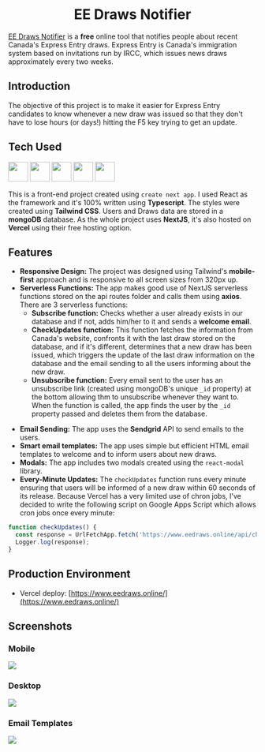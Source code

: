# <h1 align = "center">EE Draws Notifier</h1>

[EE Draws Notifier](https://www.eedraws.online/) is a **free** online tool that notifies people about recent Canada's Express Entry draws. Express Entry is Canada's immigration system based on invitations run by IRCC, which issues news draws approximately every two weeks. 

## Introduction
The objective of this project is to make it easier for Express Entry candidates to know whenever a new draw was issued so that they don't have to lose hours (or days!) hitting the F5 key trying to get an update.


## Tech Used

<img src="https://user-images.githubusercontent.com/25181517/183897015-94a058a6-b86e-4e42-a37f-bf92061753e5.png" width="40" height="40">&nbsp;<img src="https://user-images.githubusercontent.com/25181517/183890598-19a0ac2d-e88a-4005-a8df-1ee36782fde1.png" width="40" height="40">&nbsp;<img src="https://user-images.githubusercontent.com/25181517/202896760-337261ed-ee92-4979-84c4-d4b829c7355d.png" width="40" height="40">&nbsp;<img src="https://user-images.githubusercontent.com/25181517/182884177-d48a8579-2cd0-447a-b9a6-ffc7cb02560e.png" width="40" height="40">&nbsp;<img src="https://jlannoo.dev/skills/next.png" width="40" height="40">
<br/>

This is a front-end project created using `create next app`. I used React as the framework and it's 100% written using **Typescript**. The styles were created using **Tailwind CSS**. Users and Draws data are stored in a **mongoDB** database. As the whole project uses **NextJS**, it's also hosted on **Vercel** using their free hosting option.

## Features

* **Responsive Design:** The project was designed using Tailwind's **mobile-first** approach and is responsive to all screen sizes from 320px up.
* **Serverless Functions:** The app makes good use of NextJS serverless functions stored on the api routes folder and calls them using **axios**. There are 3 serverless functions:
  * **Subscribe function:** Checks whether a user already exists in our database and if not, adds him/her to it and sends a **welcome email**.
  * **CheckUpdates function:** This function fetches the information from Canada's website, confronts it with the last draw stored on the database, and if it's different, determines that a new draw has been issued, which triggers the update of the last draw information on the database and the email sending to all the users informing about the new draw.
  * **Unsubscribe function:** Every email sent to the user has an unsubscribe link (created using mongoDB's unique `_id` property) at the bottom allowing thm to unsubscribe whenever they want to. When the function is called, the app finds the user by the `_id` property passed and deletes them from the database.
- **Email Sending:** The app uses the **Sendgrid** API to send emails to the users.
- **Smart email templates:** The app uses simple but efficient HTML email templates to welcome and to inform users about new draws.
- **Modals:** The app includes two modals created using the `react-modal` library.
- **Every-Minute Updates:** The `checkUpdates` function runs every minute ensuring that users will be informed of a new draw within 60 seconds of its release. Because Vercel has a very limited use of chron jobs, I've decided to write the following script on Google Apps Script which allows cron jobs once every minute:
``` javascript
function checkUpdates() {
  const response = UrlFetchApp.fetch('https://www.eedraws.online/api/checkUpdates').getContentText();
  Logger.log(response);
}
```

## Production Environment

* Vercel deploy: [https://www.eedraws.online/](https://www.eedraws.online/)

## Screenshots

### Mobile
<img src="https://www.eedraws.online/images/combined-screenshots/mobile.png">

### Desktop
<img src="https://www.eedraws.online/images/combined-screenshots/desktop.png">

### Email Templates
<img src="https://www.eedraws.online/images/combined-screenshots/email.png">